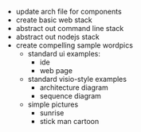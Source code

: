 - update arch file for components
- create basic web stack
- abstract out command line stack
- abstract out nodejs stack
- create compelling sample wordpics
  - standard ui examples:
      - ide
      - web page
  - standard visio-style examples
      - architecture diagram
      - sequence diagram
  - simple pictures
      - sunrise
      - stick man cartoon